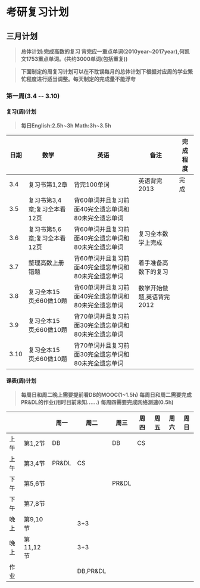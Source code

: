 # 考研复习计划

## 三月计划
>**总体计划:完成高数的复习
背完应一重点单词(2010year~2017year),何凯文1753重点单词。(共约3000单词(包括重复))**

>**下面制定的周复习计划可以在不耽误每月的总体计划下根据对应周的学业繁忙程度进行适当调整。每天制定的完成量不能浮夸**

### 第一周(3.4 -- 3.10)

#### 复习(周)计划
>**每日English:2.5h~3h    Math:3h~3.5h**

|日期|数学|英语|备注|完成程度
|-|-|-|-|-|
|3.4|复习书第1,2章|背完100单词|英语背完2013|完成|
|3.5|复习书第3,4章;复习全本看12页|背60单词并且复习前面40完全遗忘单词和80未完全遗忘单词||
|3.6|复习书第5,6章;复习全本看12页|背60单词并且复习前面40完全遗忘单词和80未完全遗忘单词|复习全本数学上完成|
|3.7|整理高数上册错题|背60单词并且复习前面40完全遗忘单词和80未完全遗忘单词|着手准备高数下的复习|
|3.8|复习全本15页;660做10题|背60单词并且复习前面40完全遗忘单词和80未完全遗忘单词|数学开始做题,英语背完2012|
|3.9|复习全本15页;660做10题|背70单词并且复习前面30完全遗忘单词和80未完全遗忘单词|
|3.10|复习全本15页;660做10题|背70单词并且复习前面30完全遗忘单词和80未完全遗忘单词

#### 课表(周)计划
>**每周日和周二晚上需要提前看DB的MOOC(1~1.5h)**
**每周日和周二需要完成PR&DL的作业(用时目前未知……)**
**每周四需要完成网络测速(0.5h)**

|||周一|周二|周三|周四|周五|周六|周日|
|-|-|-|-|-|-|-|-|-|
|上午|第1,2节|DB||DB|CS
|上午|第3,4节|PR&DL|CS|||
|下午|第5,6节|||PR&DL||
|下午|第7,8节|||||
|晚上|第9,10节||3+3|||
|晚上|第11,12节||3+3|||
|作业|||DB,PR&DL||||||
